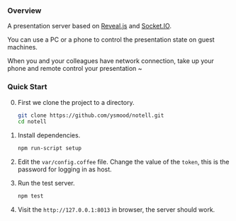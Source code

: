 ### Overview

A presentation server based on [Reveal.js][1] and [Socket.IO][2].

You can use a PC or a phone to control the presentation state on guest machines.

When you and your colleagues have network connection, take up your phone and remote control your presentation ~


### Quick Start

0. First we clone the project to a directory.

   ```bash
   git clone https://github.com/ysmood/notell.git
   cd notell
   ```

0. Install dependencies.

    ```bash
    npm run-script setup
    ```

0. Edit the `var/config.coffee` file. Change the value of the `token`, this is the password for logging in as host.

0. Run the test server.

    ```bash
    npm test
    ```

0. Visit the `http://127.0.0.1:8013` in browser, the server should work.


  [1]: https://github.com/hakimel/reveal.js
  [2]: http://socket.io/
